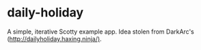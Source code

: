 # daily-holiday

A simple, iterative Scotty example app. Idea stolen from DarkArc's (<http://dailyholiday.haxing.ninja/)>.
